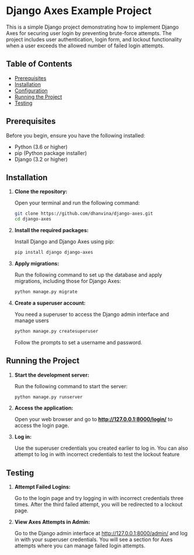 # Django Axes Example Project

This is a simple Django project demonstrating how to implement Django Axes for securing user login by preventing brute-force attempts. The project includes user authentication, login form, and lockout functionality when a user exceeds the allowed number of failed login attempts.

## Table of Contents

- [Prerequisites](#prerequisites)
- [Installation](#installation)
- [Configuration](#configuration)
- [Running the Project](#running-the-project)
- [Testing](#testing)

## Prerequisites

Before you begin, ensure you have the following installed:

- Python (3.6 or higher)
- pip (Python package installer)
- Django (3.2 or higher)

## Installation

1. **Clone the repository:**

   Open your terminal and run the following command:

   ```bash
   git clone https://github.com/dhanvina/django-axes.git
   cd django-axes
2. **Install the required packages:**

    Install Django and Django Axes using pip:

    ```bash
    pip install django django-axes
3. **Apply migrations:**

    Run the following command to set up the database and apply migrations, including those for Django Axes:

    ```bash
    python manage.py migrate
4. **Create a superuser account:**

    You need a superuser to access the Django admin interface and manage users

    ```bash
    python manage.py createsuperuser
    ```
    Follow the prompts to set a username and password.

## Running the Project

1. **Start the development server:**

    Run the following command to start the server:

    ```bash
    python manage.py runserver
2. **Access the application:**

    Open your web browser and go to **http://127.0.0.1:8000/login/** to access the login page.

3. **Log in:**

    Use the superuser credentials you created earlier to log in. You can also attempt to log in with incorrect credentials to test the lockout feature

## Testing

1. **Attempt Failed Logins:**

    Go to the login page and try logging in with incorrect credentials three times. After the third failed attempt, you will be redirected to a lockout page.

2. **View Axes Attempts in Admin:**

    Go to the Django admin interface at http://127.0.0.1:8000/admin/ and log in with your superuser credentials. You will see a section for Axes attempts where you can manage failed login attempts.